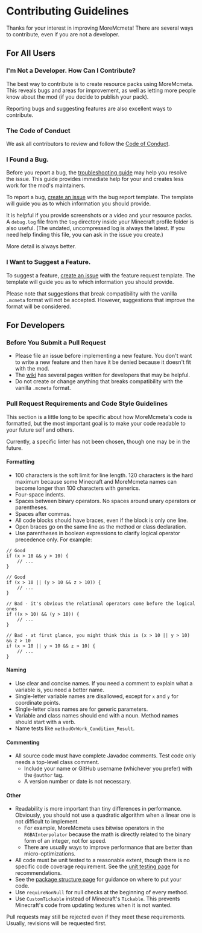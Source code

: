 # Contributing Guidelines
Thanks for your interest in improving MoreMcmeta! There are several ways to contribute, even if you are not a developer.

## For All Users

### I'm Not a Developer. How Can I Contribute?
The best way to contribute is to create resource packs using MoreMcmeta. This reveals bugs and areas for improvement, as well as letting more people know about the mod (if you decide to publish your pack).

Reporting bugs and suggesting features are also excellent ways to contribute.

### The Code of Conduct
We ask all contributors to review and follow the [Code of Conduct](CODE_OF_CONDUCT.md).

### I Found a Bug.
Before you report a bug, the [troubleshooting guide](https://github.com/soir20/MoreMcmeta/wiki/User-Docs:-Troubleshooting) may help you resolve the issue. This guide provides immediate help for your and creates less work for the mod's maintainers.

To report a bug, [create an issue](https://github.com/soir20/MoreMcmeta/issues) with the bug report template. The template will guide you as to which information you should provide.

It is helpful if you provide screenshots or a video and your resource packs. A `debug.log` file from the `log` directory inside your Minecraft profile folder is also useful. (The undated, uncompressed log is always the latest. If you need help finding this file, you can ask in the issue you create.)

More detail is always better.

### I Want to Suggest a Feature.
To suggest a feature, [create an issue](https://github.com/soir20/MoreMcmeta/issues) with the feature request template. The template will guide you as to which information you should provide.

Please note that suggestions that break compatibility with the vanilla `.mcmeta` format will not be accepted. However, suggestions that improve the format will be considered.

## For Developers

### Before You Submit a Pull Request
* Please file an issue before implementing a new feature. You don't want to write a new feature and then have it be denied because it doesn't fit with the mod.
* The [wiki](https://github.com/soir20/MoreMcmeta/wiki) has several pages written for developers that may be helpful.
* Do not create or change anything that breaks compatibility with the vanilla `.mcmeta` format.

### Pull Request Requirements and Code Style Guidelines
This section is a little long to be specific about how MoreMcmeta's code is formatted, but the most important goal is to make your code readable to your future self and others.

Currently, a specific linter has not been chosen, though one may be in the future.

#### Formatting
* 100 characters is the soft limit for line length. 120 characters is the hard maximum because some Minecraft and MoreMcmeta names can become longer than 100 characters with generics.
* Four-space indents.
* Spaces between binary operators. No spaces around unary operators or parentheses.
* Spaces after commas.
* All code blocks should have braces, even if the block is only one line.
* Open braces go on the same line as the method or class declaration.
* Use parentheses in boolean expressions to clarify logical operator precedence only. For example:
```
// Good
if (x > 10 && y > 10) {
    // ...
}

// Good
if (x > 10 || (y > 10 && z > 10)) {
    // ...
}

// Bad - it's obvious the relational operators come before the logical ones
if ((x > 10) && (y > 10)) {
    // ...
}

// Bad - at first glance, you might think this is (x > 10 || y > 10) && z > 10
if (x > 10 || y > 10 && z > 10) {
    // ...
}
```

#### Naming
* Use clear and concise names. If you need a comment to explain what a variable is, you need a better name.
* Single-letter variable names are disallowed, except for `x` and `y` for coordinate points. 
* Single-letter class names are for generic parameters.
* Variable and class names should end with a noun. Method names should start with a verb.
* Name tests like `methodOrWork_Condition_Result`.

#### Commenting
* All source code must have complete Javadoc comments. Test code only needs a top-level class comment.
    * Include your name or GitHub username (whichever you prefer) with the `@author` tag.
    * A version number or date is not necessary.

#### Other
* Readability is more important than tiny differences in performance. Obviously, you should not use a quadratic algorithm when a linear one is not difficult to implement.
    * For example, MoreMcmeta uses bitwise operators in the `RGBAInterpolator` because the math is directly related to the binary form of an integer, not for speed.
    * There are usually ways to improve performance that are better than micro-optimizations.
* All code must be unit tested to a reasonable extent, though there is no specific code coverage requirement. See the [unit testing page](https://github.com/soir20/MoreMcmeta/wiki/Dev-Docs:-Unit-Testing) for recommendations.
* See the [package structure page](https://github.com/soir20/MoreMcmeta/wiki/Dev-Docs:-Package-Structure) for guidance on where to put your code.
* Use `requireNonNull` for null checks at the beginning of every method.
* Use `CustomTickable` instead of Minecraft's `Tickable`. This prevents Minecraft's code from updating textures when it is not wanted.

Pull requests may still be rejected even if they meet these requirements. Usually, revisions will be requested first.
